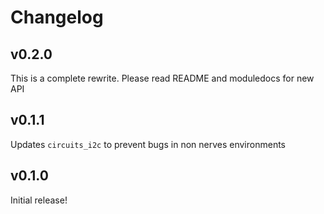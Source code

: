 # Changelog

## v0.2.0

This is a complete rewrite. Please read README and moduledocs for new API

## v0.1.1

Updates `circuits_i2c` to prevent bugs in non nerves environments

## v0.1.0

Initial release!
